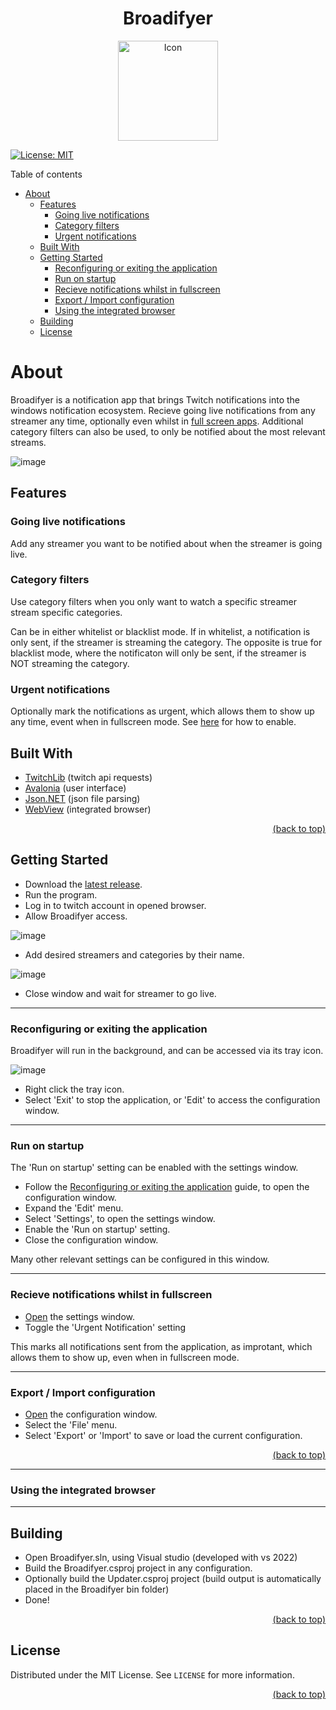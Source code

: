 <div id="top"></div>

<div align="center">
  <h1 align="center">Broadifyer</h1>
  <img src=assets/icon.png alt="Icon" width="160" height="160"/>
</div>

[![License: MIT](https://img.shields.io/badge/License-MIT-yellow.svg)](https://opensource.org/licenses/MIT)

Table of contents

- [About](#about)
  - [Features](#features)
    - [Going live notifications](#going-live-notifications)
    - [Category filters](#category-filters)
    - [Urgent notifications](#urgent-notifications)
  - [Built With](#built-with)
  - [Getting Started](#getting-started)
    - [Reconfiguring or exiting the application](#reconfiguring-or-exiting-the-application)
    - [Run on startup](#run-on-startup)
    - [Recieve notifications whilst in fullscreen](#recieve-notifications-whilst-in-fullscreen)
    - [Export / Import configuration](#export--import-configuration)
    - [Using the integrated browser](#using-the-integrated-browser)
  - [Building](#building)
  - [License](#license)

# About

Broadifyer is a notification app that brings Twitch notifications into the windows notification ecosystem.
Recieve going live notifications from any streamer any time,
optionally even whilst in [full screen apps](#recieve-notifications-whilst-in-fullscreen).
Additional category filters can also be used, to only be notified about the most relevant streams.

![image](assets/app_example.png)

## Features

### Going live notifications

Add any streamer you want to be notified about when the streamer is going live.

### Category filters

Use category filters when you only want to watch a specific streamer stream specific categories.

Can be in either whitelist or blacklist mode.
If in whitelist, a notification is only sent, if the streamer is streaming the category.
The opposite is true for blacklist mode, where the notificaton will only be sent,
if the streamer is NOT streaming the category.

### Urgent notifications

Optionally mark the notifications as urgent, which allows them to show up any time, event when in fullscreen mode.
See [here](#recieve-notifications-whilst-in-fullscreen) for how to enable.

## Built With

- [TwitchLib](https://github.com/TwitchLib/TwitchLib) (twitch api requests)
- [Avalonia](https://www.avaloniaui.net/) (user interface)
- [Json.NET](https://www.newtonsoft.com/json) (json file parsing)
- [WebView](https://github.com/OutSystems/WebView) (integrated browser)

<p align="right"><a href="#top">(back to top)</a></p>

## Getting Started

- Download the [latest release](https://github.com/karstensensensen/Broadifyer/releases/latest).
- Run the program.
- Log in to twitch account in opened browser.
- Allow  Broadifyer access.

![image](assets/auth_img.png)

- Add desired streamers and categories by their name.

![image](assets/usage_example.gif)

- Close window and wait for streamer to go live.

---

### Reconfiguring or exiting the application

Broadifyer will run in the background, and can be accessed via its tray icon.

![image](assets/tray_location.png)

- Right click the tray icon.
- Select 'Exit' to stop the application, or 'Edit' to access the configuration window.

---

### Run on startup
The 'Run on startup' setting can be enabled with the settings window.

- Follow the [Reconfiguring or exiting the application](#reconfiguring-or-exiting-the-application) guide, to open the configuration window.
- Expand the 'Edit' menu.
- Select 'Settings', to open the settings window.
- Enable the 'Run on startup' setting.
- Close the configuration window.

Many other relevant settings can be configured in this window.

---

### Recieve notifications whilst in fullscreen

- [Open](#reconfiguring-or-exiting-the-application) the settings window.
- Toggle the 'Urgent Notification' setting

This marks all notifications sent from the application, as improtant, which allows them to show up, even when in fullscreen mode.

---

### Export / Import configuration

- [Open](#reconfiguring-or-exiting-the-application) the configuration window.
- Select the 'File' menu.
- Select 'Export' or 'Import' to save or load the current configuration.

<p align="right"><a href="#top">(back to top)</a></p>

---

### Using the integrated browser

---

## Building

- Open Broadifyer.sln, using Visual studio (developed with vs 2022)
- Build the Broadifyer.csproj project in any configuration.
- Optionally build the Updater.csproj project (build output is automatically placed in the Broadifyer bin folder)
- Done!

<p align="right"><a href="#top">(back to top)</a></p>


## License

Distributed under the MIT License. See `LICENSE` for more information.

<p align="right"><a href="#top">(back to top)</a></p>
